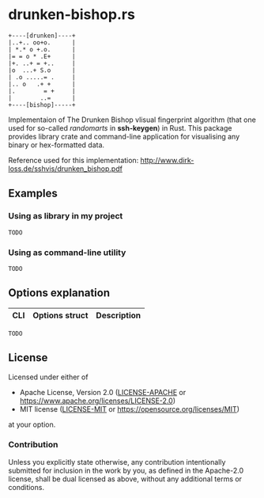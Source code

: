 # drunken-bishop.rs

```
+----[drunken]----+
|..+.. oo+o.      |
| *.* o +.o.      |
|= = o * .E+      |
|+. ..+ = +..     |
|o  ...+ S.o      |
| .o .....= .     |
|.. o   .+ +      |
|.        = +     |
|        ..=      |
+----[bishop]-----+
```

Implementaion of The Drunken Bishop vlisual fingerprint algorithm
(that one used for so-called *randomarts* in **ssh-keygen**) in Rust.
This package provides library crate and command-line application for visualising any binary or hex-formatted data.

Reference used for this implementation:
http://www.dirk-loss.de/sshvis/drunken_bishop.pdf

## Examples

### Using as library in my project
`TODO`

### Using as command-line utility
`TODO`

## Options explanation

CLI | Options struct | Description
----|----------------|------------

`TODO`

## License

Licensed under either of

- Apache License, Version 2.0 ([LICENSE-APACHE](LICENSE-APACHE) or <https://www.apache.org/licenses/LICENSE-2.0>)
- MIT license ([LICENSE-MIT](LICENSE-MIT) or <https://opensource.org/licenses/MIT>)

at your option.

### Contribution

Unless you explicitly state otherwise, any contribution intentionally submitted
for inclusion in the work by you, as defined in the Apache-2.0 license, shall be
dual licensed as above, without any additional terms or conditions.

